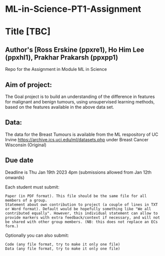 # ML-in-Science-PT1-Assignment
# Title [TBC]

## Author's [Ross Erskine (ppxre1), Ho Him Lee (ppxhl1), Prakhar Prakarsh (ppxpp1)


Repo for the Assignment in Module ML in Science

## Aim of project:
The Goal project is to build an understanding of the difference in features for malignant and benign tumours, using unsupervised learning methods, based on the features available in the above data set.

## Data:
The data for the Breast Tumours is available from the ML respository of UC Irvine
https://archive.ics.uci.edu/ml/datasets.php
under
Breast Cancer Wisconsin (Original)

## Due date 
Deadline is Thu Jan 19th 2023 4pm (submissions allowed from Jan 12th onwards)

Each student must submit: 

    Paper (in PDF format). This file should be the same file for all members of a group. 
    Statement about own contribution to project (a couple of lines in TXT or Word format). Default would be hopefully something like "We all contributed equally". However, this individual statement can allow to provide markers with extra feedback/context if necessary, and will not be shared with other group members. (NB: this does not replace an ECs form.)


Optionally you can also submit:

    Code (any file format, try to make it only one file)
    Data (any file format, try to make it only one file)

